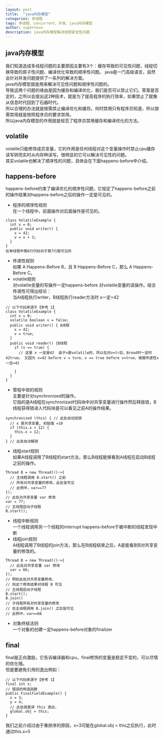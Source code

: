 ```yaml
---
layout: post
title:  "java内存模型"
categories: 多线程
tags: 多线程、concurrent、并发、java内存模型
author: supernova
description: java内存模型解决线程安全性问题
---
```

## java内存模型
我们知道造成多线程问题的主要原因主要有3个：缓存导致的可见性问题、线程切换导致的原子性问题、编译优化导致的顺序性问题。
java是一门高级语言，自然会针对并发问题提供了一系列的解决方案。  
java内存模型就是用来解决可见性问题和顺序性问题的。  
导致这两个问题的缘由是因为缓存和编译优化，我们是否可以禁止它们。答案是否定的，之所以会提出这2种技术，就是为了提高程序的执行效率，如果禁止了就像从信息时代回到了石器时代。  
所以合理的办法就是按需禁止编译优化和缓存。何时禁用只有程序员知道，所以按需禁用就是按照程序员的要求禁用。  
所以java内存模型的作用就是规范了程序员禁用缓存和编译优化的方法。    

## volatile
volatile只能修饰成员变量，它的作用是任何线程对这个变量操作时禁止cpu缓存读写转而实时从内存种读写。很明显的它可以解决可见性的问题。  
其实volatile也解决了顺序性的问题，具体会在下面happens-before中介绍。    

## happens-before 
happens-before约束了编译优化的顺序性问题，它规定了happens-before之前的操作结果对happens-before之后的操作一定是可见的。  
* 程序的顺序性规则  
在一个线程中，前面操作对后面操作是可见的。
```
class VolatileExample {
  int x = 0;
  public void writer() {
    x = 42;
    v = x + 3;
  }
}
在单线程中第6行代码对于第7行是可见的
```
* 传递性规则  
如果 A Happens-Before B，且 B Happens-Before C，那么 A Happens-Before C。  
* volatile规则  
对volatile变量的写操作一定happens-before 对volatile变量的读操作。结合传递性可得出结论：   
当A线程执行writer，B线程执行reader方法时 x一定=42  
 
```
// 以下代码来源于【参考 1】
class VolatileExample {
  int x = 0;
  volatile boolean v = false;
  public void writer() { A线程
    x = 42;
    v = true;
  }
  public void reader() {B线程
    if (v == true) {
      // 这里 x 一定是42  由于v是volatile的，所以在对v=tr后，Bread时一定时42true。 又因为 x=42 before v = ture，v == true before v=true，根据传递性x一定=42
      
    }
  }
}

```

* 管程中锁的规则  
主要是针对synchronized的操作。    
它指的是A线程在synchronizad代码块中对共享变量进行操作然后释放锁，B线程获得锁进入代码块是可以看见之前A的操作结果。
```
synchronized (this) { // 此处自动加锁
  // x 是共享变量, 初始值 =10
  if (this.x < 12) {
    this.x = 12; 
  }  
} // 此处自动解锁

```
* 线程start规则  
如果A线程调用了B线程的start方法，那么B线程能够看到A线程在启动B线程之前的操作。
```
Thread B = new Thread(()->{
  // 主线程调用 B.start() 之前
  // 所有对共享变量的修改，此处皆可见
  // 此例中，var==77
});
// 此处对共享变量 var 修改
var = 77;
// 主线程启动子线程
B.start();

```
* 线程中断规则  
一个线程调用另一个线程的interrupt happens-before于被中断的线程发现中断
* 线程join规则  
A线程调用了B线程的join方法，那么在B线程结束之后，A是能看到B对共享变量的修改的。
```
Thread B = new Thread(()->{
  // 此处对共享变量 var 修改
  var = 66;
});
// 例如此处对共享变量修改，
// 则这个修改结果对线程 B 可见
// 主线程启动子线程
B.start();
B.join()
// 子线程所有对共享变量的修改
// 在主线程调用 B.join() 之后皆可见
// 此例中，var==66

```
* 对象终结法则  
一个对象的创建一定happens-before对象的finalizer  

## final
final是正向激励，它告诉编译器和cpu，final修饰的变量是稳定不变的，可以尽情的优化哦。  
但是要避免引用的逸出例如：
```
// 以下代码来源于【参考 1】
final int x;
// 错误的构造函数
public FinalFieldExample() { 
  x = 3;
  y = 4;
  // 此处就是讲 this 逸出，
  global.obj = this;
}

```
我们之前介绍过由于重排序的原因，x=3可能在global.obj = this之后执行，此时通过this.x=0